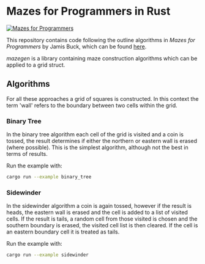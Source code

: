 # Mazes for Programmers in Rust

[![Mazes for Programmers](https://github.com/artemis-beta/mazesfp-rs/actions/workflows/rust_test.yml/badge.svg)](https://github.com/artemis-beta/mazesfp-rs/actions/workflows/rust_test.yml)

This repository contains code following the outline algorithms in _Mazes for Programmers_ by Jamis Buck, which can be found [here](http://www.mazesforprogrammers.com/).

_mazegen_ is a library containing maze construction algorithms which can be applied to a grid struct.

## Algorithms

For all these approaches a grid of squares is constructed. In this context the term 'wall' refers to the boundary between two cells within the grid.

### Binary Tree

In the binary tree algorithm each cell of the grid is visited and a coin is tossed, the result determines if either the northern or eastern wall is erased (where possible). This is the simplest algorithm, although not the best in terms of results.

Run the example with:
```sh
cargo run --example binary_tree
```

### Sidewinder

In the sidewinder algorithm a coin is again tossed, however if the result is heads, the eastern wall is erased and the cell is added to a list of visited cells. If the result is tails, a random cell from those visited is chosen and the southern boundary is erased, the visited cell list is then cleared. If the cell is an eastern boundary cell it is treated as tails.

Run the example with:
```sh
cargo run --example sidewinder
```

